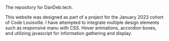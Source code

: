 The repository for DanDeb.tech.

This website was designed as part of a project for the January 2023 cohort of Code Louisville.  I have attempted to integrate multiple design elements such as responsive manu with CSS.  Hover animations, accordion boxes, and utilizing javascript for information gathering and display.